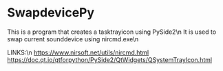 # SwapdevicePy

This is a program that creates a tasktrayicon using PySide2\n
It is used to swap current sounddevice using nircmd.exe\n

LINKS:\n
https://www.nirsoft.net/utils/nircmd.html
https://doc.qt.io/qtforpython/PySide2/QtWidgets/QSystemTrayIcon.html
